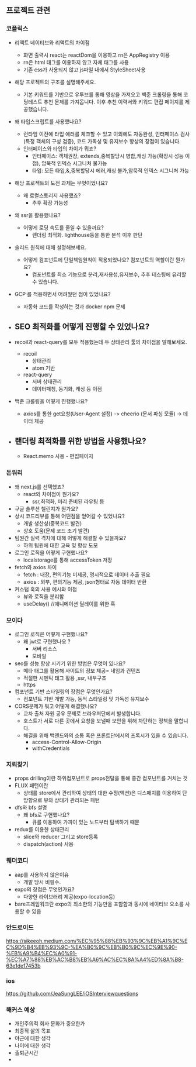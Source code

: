 ## 프로젝트 관련

### 코플릭스

-   리액트 네이티브와 리액트의 차이점

    -   화면 출력시 react는 reactDom을 이용하고 rn은 AppRegistry 이용
    -   rn은 html 태그를 이용하지 않고 자체 태그를 사용
    -   기존 css가 사용되지 않고 js파일 내에서 StyleSheet사용

-   해당 프로젝트의 구조를 설명해주세요.
    -   기본 키워드를 기반으로 유투브를 통해 영상을 가져오고 백준 크롤링을 통해 코딩테스트 추천 문제를 가져옵니다. 이후 추천 이력서와 키워드 편집 페이지를 제공했습니다.
-   왜 타입스크립트를 사용했나요?
    -   런타임 이전에 타입 에러를 체크할 수 있고 이외에도 자동완성, 인터페이스 검사(특정 객체의 구성 검증), 코드 가독성 및 유지보수 향상의 장점이 있습니다.
    -   인터페이스와 타입의 차이가 뭐죠?
        -   인터페이스: 객체권장, extends,중복할당시 병합,캐싱 가능(확장시 성능 이점), 암묵적 인덱스 시그니처 불가능
        -   타입: 모든 타입,&,중복할당시 에러,캐싱 불가,암묵적 인덱스 시그니처 가능
-   해당 프로젝트의 도전 과제는 무엇이었나요?
    -   왜 로컬스토리지 사용했죠?
        -   추후 확장 가능성
-   왜 ssr을 활용했나요?
    -   어떻게 로딩 속도를 줄일 수 있을까요?
        -   렌더링 최적화. lighthouse등을 통한 분석 이후 판단
-   솔리드 원칙에 대해 설명해보세요.
    -   어떻게 컴포넌트에 단일책임원칙이 적용되었나요? 컴포넌트의 역할이란 뭔가요?
        -   컴포넌트를 최소 기능으로 분리,재사용성,유지보수, 추후 테스팅에 유리할 수 있습니다.
-   GCP 를 적용하면서 어려웠던 점이 있었나요?
    -   자동화 코드를 작성하는 것과 docker npm 문제
-   ## SEO 최적화를 어떻게 진행할 수 있었나요?
-   recoil과 react-query를 모두 적용했는데 두 상태관리 툴의 차이점을 말해보세요.
    -   recoil
        -   상태관리
        -   atom 기반
    -   react-query
        -   서버 상태관리
        -   데이터패칭, 동기화, 캐싱 등 이점
-   백준 크롤링을 어떻게 진행했나요?
    -   axios를 통한 get요청(User-Agent 설정) -> cheerio (문서 파싱 모듈) -> 데이터 제공
-   ## 랜더링 최적화를 위한 방법을 사용했나요?
    -   React.memo 사용 - 편집페이지

### 돈워리

-   왜 next.js를 선택했죠?
    -   react와 차이점이 뭔가요?
        -   ssr,최적화, 미리 준비된 라우팅 등
-   구글 솔루션 첼린지가 뭔가요?
-   상시 코드리뷰를 통해 어떤점을 얻어갈 수 있었나요?
    -   개발 생산성(중복코드 발견)
    -   상호 도움(문제 코드 조기 발견)
-   팀원간 실력 격차에 대해 어떻게 해결할 수 있을까요?
    -   하위 팀원에 대한 교육 및 향상 도모
-   로그인 로직을 어떻게 구현했나요?
    -   localstorage를 통해 accessToken 저장
-   fetch와 axios 차이
    -   fetch : 내장, 편의기능 미제공, 명시적으로 데이터 추출 필요
    -   axios : 외부, 편의기능 제공, json형태로 자동 데이터 반환
-   커스텀 훅의 사용 예시와 이점
    -   뷰와 로직을 분리함
    -   useDelay() //애니메이션 딜레이를 위한 훅

### 모이다

-   로그인 로직은 어떻게 구현했나요?
    -   왜 jwt로 구현했나요 ?
        -   서버 리소스
        -   모바일
-   seo를 성능 향상 시키기 위한 방법은 무엇이 있나요?
    -   메타 태그를 활용해 사이트의 정보 제공= 네임과 컨텐츠
    -   적절한 시멘틱 태그 활용 ,ssr, 내부구조
    -   https
-   컴포넌트 기반 스타일링의 장점은 무엇인가요?
    -   컴포넌트 기반 개발 가능, 동적 스타일링 및 가독성 유지보수
-   CORS문제가 뭐고 어떻게 해결했나요?
    -   교차 출처 자원 공유 문제로 브라우저단에서 발생합니다.
    -   호스트가 서로 다른 곳에서 요청을 보낼때 보안을 위해 차단하는 정책을 말합니다.
    -   해결을 위해 백엔드와의 소통 혹은 프론트단에서의 프록시가 있을 수 있습니다.
        -   access-Control-Allow-Origin
        -   withCredentials

### 지뢰찾기

-   props drilling이란
    하위컴포넌트로 props전달을 통해 중간 컴포넌트를 거치는 것
-   FLUX 패턴이란
    -   상태를 store에서 관리하여 상태의 대한 수정(액션)은 디스패치를 이용하여 단방향으로 뷰와 상태가 관리되는 패턴
-   dfs와 bfs 설명
    -   왜 bfs로 구현했나요?
        -   큐를 이용하여 가까이 있는 노드부터 탐색하기 때문
-   redux를 이용한 상태관리
    -   slice와 reducer 그리고 store등록
    -   dispatch(action) 사용

### 웨더코디

-   aap를 사용하지 않은이유
    -   개발 당시 비필수.
-   expo의 장점은 무엇인가요?
    -   다양한 라이브러리 제공(expo-location등)
-   bare프레임워크란 expo의 최소한의 기능만을 포함함과 동시에 네이티브 요소를 사용할 수 있음

### 안드로이드

https://sikeeoh.medium.com/%EC%95%88%EB%93%9C%EB%A1%9C%EC%9D%B4%EB%93%9C-%EA%B0%9C%EB%B0%9C%EC%9E%90-%EB%A9%B4%EC%A0%91-%EC%A7%88%EB%AC%B8%EB%A6%AC%EC%8A%A4%ED%8A%B8-63e1de17453b

### ios

https://github.com/JeaSungLEE/iOSInterviewquestions

### 해커스 예상
-   개인주의적 회사 문화가 중요한가
-    최종적 삶의 목표
-    야근에 대한 생각
-    나이에 대한 생각
-    출퇴근시간
-    
